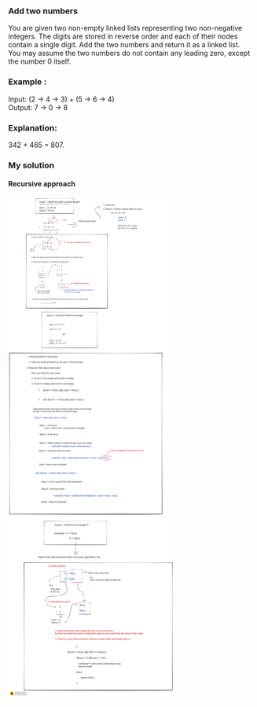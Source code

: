 ### Add two numbers
You are given two non-empty linked lists representing two non-negative integers. The digits are stored in reverse order and each of their nodes contain a single digit. Add the two numbers and return it as a linked list.<br/>
You may assume the two numbers do not contain any leading zero, except the number 0 itself.

### Example :
Input: (2 -> 4 -> 3) + (5 -> 6 -> 4)<br/>
Output: 7 -> 0 -> 8<br/>
### Explanation: 
342 + 465 = 807.

### My solution

#### Recursive approach


<img src="dboard.svg"
     alt="board"
     style="float: left; margin-right: 10px;" />